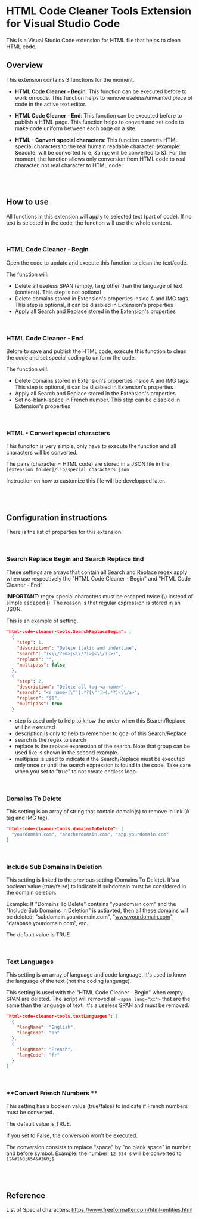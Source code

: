 # HTML Code Cleaner Tools Extension for Visual Studio Code
This is a Visual Studio Code extension for HTML file that helps to clean HTML code.

## **Overview**
This extension contains 3 functions for the moment.

+ **HTML Code Cleaner - Begin**: This function can be executed before to work on code. This function helps to remove useless/unwanted piece of code in the active text editor.

+ **HTML Code Cleaner - End**: This function can be executed before to publish a HTML page. This function helps to convert and set code to make code uniform between each page on a site.

+ **HTML - Convert special characters**: This function converts HTML special characters to the real humain readable character. (example: &amp;eacute; will be converted to é, &amp;amp; will be converted to &).
For the moment, the function allows only conversion from HTML code to real character, not real character to HTML code.

<br />
<br />


## **How to use**
All functions in this extension will apply to selected text (part of code). If no text is selected in the code, the function will use the whole content.

<br />

### **HTML Code Cleaner - Begin**
Open the code to update and execute this function to clean the text/code.

The function will:
+ Delete all useless SPAN (empty, lang other than the language of text (content)). This step is not optional
+ Delete domains stored in Extension's properties inside A and IMG tags. This step is optional, it can be disabled in Extension's properties
+ Apply all Search and Replace stored in the Extension's properties

<br />

### **HTML Code Cleaner - End**
Before to save and publish the HTML code, execute this function to clean the code and set special coding to uniform the code.

The function will:
+ Delete domains stored in Extension's properties inside A and IMG tags. This step is optional, it can be disabled in Extension's properties
+ Apply all Search and Replace stored in the Extension's properties
+ Set no-blank-space in French number. This step can be disabled in Extension's properties

<br />

### **HTML - Convert special characters**
This funciton is very simple, only have to execute the function and all characters will be converted.

The pairs (character = HTML code) are stored in a JSON file in the ```[extension folder]/lib/special_characters.json```

Instruction on how to customize this file will be developped later.

<br />
<br />

## **Configuration instructions**
There is the list of properties for this extension:

<br />

### **Search Replace Begin** and **Search Replace End**
These settings are arrays that contain all Search and Replace regex apply when use respectively the "HTML Code Cleaner - Begin" and "HTML Code Cleaner - End"

**IMPORTANT**: regex special characters must be escaped twice (\\) instead of simple escaped (\). The reason is that regular expression is stored in an JSON. 

This is an example of setting.

```JSON
"html-code-cleaner-tools.SearchReplaceBegin": [
  {
    "step": 1,
    "description": "Delete italic and underline",
    "search": "(<\\/?em>|<\\/?i>|<\\/?u>)",
    "replace": "",
    "multipass": false
  },
  {
    "step": 2,
    "description": "Delete all tag <a name>",
    "search": "<a name=[\"'].*?[\"']>(.*?)<\\/a>",
    "replace": "$1",
    "multipass": true
  }
```
+ step is used only to help to know the order when this Search/Replace will be executed
+ description is only to help to remember to goal of this Search/Replace
+ search is the regex to search
+ replace is the replace expression of the search. Note that group can be used like is shown in the second example.
+ multipass is used to indicate if the Search/Replace must be executed only once or until the search expression is found in the code. Take care when you set to "true" to not create endless loop.

<br />

### **Domains To Delete**
This setting is an array of string that contain domain(s) to remove in link (A tag and IMG tag). 

```JSON
"html-code-cleaner-tools.domainsToDelete": [
  "yourdomain.com", "anotherdomain.com", "app.yourdomain.com"
]
```

<br />

### **Include Sub Domains In Deletion**
This setting is linked to the previous setting (Domains To Delete). It's a boolean value (true/false) to indicate if subdomain must be considered in the domain deletion.

Example: If "Domains To Delete" contains "yourdomain.com" and the "Include Sub Domains in Deletion" is actiavted, then all these domains will be deleted: "subdomain.yourdomain.com", "www.yourdomain.com", "database.yourdomain.com", etc.

The default value is TRUE.

<br />

### **Text Languages**
This setting is an array of language and code language. It's used to know the language of the text (not the coding language).

This setting is used with the "HTML Code Cleaner - Begin" when empty SPAN are deleted. The script will removed all ```<span lang="xx">``` that are the same than the language of text. It's a useless SPAN and must be removed.

```JSON
"html-code-cleaner-tools.textLanguages": [
  {
    "langName": "English",
    "langCode": "en"
  },
  {
    "langName": "French",
    "langCode": "fr"
  }
]
```

<br />

### **Convert French Numbers **
This setting has a boolean value (true/false) to indicate if French numbers must be converted.

The default value is TRUE. 

If you set to False, the conversion won't be executed.

The conversion consists to replace "space" by "no blank space" in number and before symbol.
Example: the number: ```12 654 $``` will be converted to ```12&#160;654&#160;$```

<br />
<br />

## Reference
List of Special characters: https://www.freeformatter.com/html-entities.html

